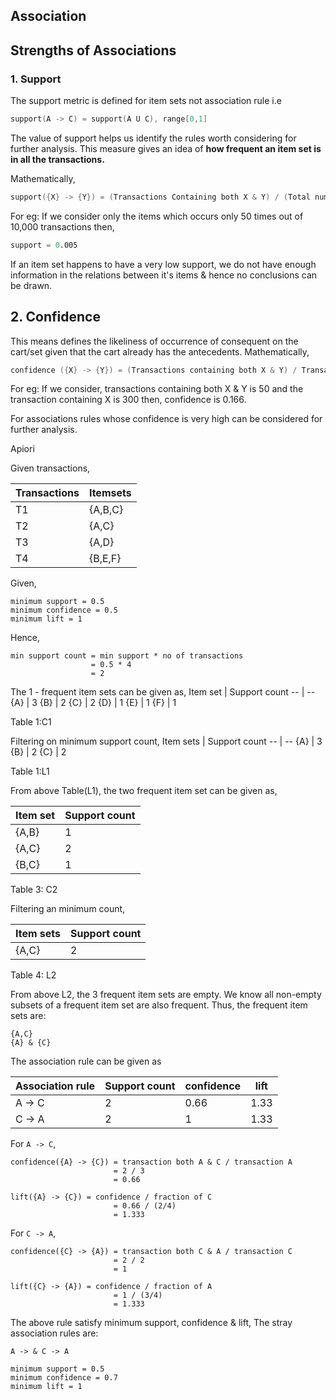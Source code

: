 ## Association

## Strengths of Associations

### 1. Support

The support metric is defined for item sets not association rule i.e

```s
support(A -> C) = support(A U C), range[0,1]
```

The value of support helps us identify the rules worth considering for further analysis. This measure gives an idea of **how frequent an item set is in all the transactions.**

Mathematically,

```s
support({X} -> {Y}) = (Transactions Containing both X & Y) / (Total number of transactions)
```

For eg: If we consider only the items which occurs only 50 times out of 10,000 transactions then,

```s
support = 0.005
```

If an item set happens to have a very low support, we do not have enough information in the relations between it's items & hence no conclusions can be drawn.

## 2. Confidence

This means defines the likeliness of occurrence of consequent on the cart/set given that the cart already has the antecedents.
Mathematically,

```s
confidence ({X} -> {Y}) = (Transactions containing both X & Y) / Transactions containing X
```

For eg: If we consider, transactions containing both X & Y is 50 and the transaction containing X is 300 then, confidence is 0.166.

For associations rules whose confidence is very high can be considered for further analysis.

Apiori

Given transactions,

| Transactions | Itemsets |
| ------------ | -------- |
| T1           | {A,B,C}  |
| T2           | {A,C}    |
| T3           | {A,D}    |
| T4           | {B,E,F}  |

Given,

```
minimum support = 0.5
minimum confidence = 0.5
minimum lift = 1
```

Hence,

```
min support count = min support * no of transactions
                  = 0.5 * 4
                  = 2
```

The 1 - frequent item sets can be given as,
Item set | Support count
-- | --
{A} | 3
{B} | 2
{C} | 2
{D} | 1
{E} | 1
{F} | 1

Table 1:C1

Filtering on minimum support count,
Item sets | Support count
-- | --
{A} | 3
{B} | 2
{C} | 2

Table 1:L1

From above Table(L1), the two frequent item set can be given as,

| Item set | Support count |
| -------- | ------------- |
| {A,B}    | 1             |
| {A,C}    | 2             |
| {B,C}    | 1             |

Table 3: C2

Filtering an minimum count,

| Item sets | Support count |
| --------- | ------------- |
| {A,C}     | 2             |

Table 4: L2

From above L2, the 3 frequent item sets are empty. We know all non-empty subsets of a frequent item set are also frequent. Thus, the frequent item sets are:

```
{A,C}
{A} & {C}
```

The association rule can be given as

| Association rule | Support count | confidence | lift |
| ---------------- | ------------- | ---------- | ---- |
| A -> C           | 2             | 0.66       | 1.33 |
| C -> A           | 2             | 1          | 1.33 |

For `A -> C`,

```
confidence({A} -> {C}) = transaction both A & C / transaction A
                       = 2 / 3
                       = 0.66
```

```
lift({A} -> {C}) = confidence / fraction of C
                       = 0.66 / (2/4)
                       = 1.333
```

For `C -> A`,

```
confidence({C} -> {A}) = transaction both C & A / transaction C
                       = 2 / 2
                       = 1
```

```
lift({C} -> {A}) = confidence / fraction of A
                       = 1 / (3/4)
                       = 1.333
```

The above rule satisfy minimum support, confidence & lift,
The stray association rules are:

```
A -> & C -> A
```

```
minimum support = 0.5
minimum confidence = 0.7
minimum lift = 1
```
